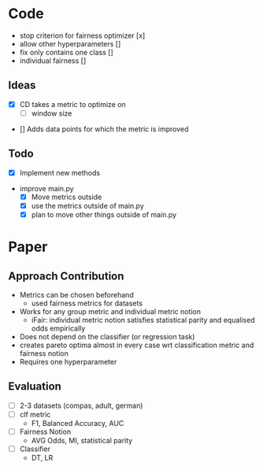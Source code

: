 # Code
- stop criterion for fairness optimizer [x]
- allow other hyperparameters []
- fix only contains one class []
- individual fairness []


## Ideas
- [x] CD takes a metric to optimize on
  - [ ] window size
- [] Adds data points for which the metric is improved

## Todo
- [x] Implement new methods
- improve main.py
	- [x] Move metrics outside
	- [x] use the metrics outside of main.py
	- [x] plan to move other things outside of main.py

# Paper

## Approach Contribution
- Metrics can be chosen beforehand
  - used fairness metrics for datasets
- Works for any group metric and individual metric notion
  - iFair: individual metric notion satisfies statistical parity and equalised odds empirically
- Does not depend on the classifier (or regression task)
- creates pareto optima almost in every case wrt classification metric and fairness notion
- Requires one hyperparameter

## Evaluation
- [ ] 2-3 datasets (compas, adult, german)
- [ ] clf metric
  - F1, Balanced Accuracy, AUC
- [ ] Fairness Notion
  - AVG Odds, MI, statistical parity
- [ ] Classifier
  - DT, LR
